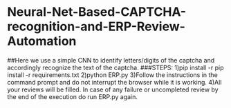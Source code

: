 # Neural-Net-Based-CAPTCHA-recognition-and-ERP-Review-Automation
##Here we use a simple CNN to identify letters/digits of the captcha and accordingly recognize the text of the captcha.
###STEPS:
1)pip install -r pip install -r requirements.txt 
2)python ERP.py
3)Follow the instructions in the command prompt and do not interrupt the browser while it is working.
4)All your reviews will be filled. In case of any failure or uncompleted review by the end of the execution do run ERP.py again. 
